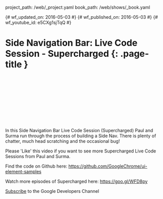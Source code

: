 project_path: /web/_project.yaml
book_path: /web/shows/_book.yaml

{# wf_updated_on: 2016-05-03 #}
{# wf_published_on: 2016-05-03 #}
{# wf_youtube_id: e5CXg1sjTqQ #}

# Side Navigation Bar: Live Code Session - Supercharged {: .page-title }


<div class="video-wrapper">
  <iframe class="devsite-embedded-youtube-video" data-video-id="e5CXg1sjTqQ"
          data-autohide="1" data-showinfo="0" frameborder="0" allowfullscreen>
  </iframe>
</div>


In this Side Navigation Bar Live Code Session (Supercharged) Paul and Surma run through the process of building a Side Nav. There is plenty of chatter, much head scratching and the occasional bug! 

Please 'Like' this video if you want to see more Supercharged Live Code Sessions from Paul and Surma. 

Find the code on Github here: https://github.com/GoogleChrome/ui-element-samples

Watch more episodes of Supercharged here: https://goo.gl/WFD8py

[Subscribe](https://goo.gl/LLLNvf) to the Google Developers Channel
